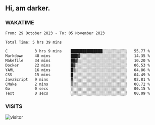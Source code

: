 ## Hi, am darker.

### WAKATIME

<!--START_SECTION:waka-->

```txt
From: 29 October 2023 - To: 05 November 2023

Total Time: 5 hrs 39 mins

C            3 hrs 9 mins    ██████████████░░░░░░░░░░░   55.77 %
Markdown     48 mins         ███▓░░░░░░░░░░░░░░░░░░░░░   14.35 %
Makefile     34 mins         ██▓░░░░░░░░░░░░░░░░░░░░░░   10.20 %
Docker       22 mins         █▓░░░░░░░░░░░░░░░░░░░░░░░   06.53 %
YAML         16 mins         █▒░░░░░░░░░░░░░░░░░░░░░░░   04.86 %
CSS          15 mins         █░░░░░░░░░░░░░░░░░░░░░░░░   04.49 %
JavaScript   9 mins          ▓░░░░░░░░░░░░░░░░░░░░░░░░   02.81 %
CMake        2 mins          ▒░░░░░░░░░░░░░░░░░░░░░░░░   00.72 %
Go           0 secs          ░░░░░░░░░░░░░░░░░░░░░░░░░   00.15 %
Text         0 secs          ░░░░░░░░░░░░░░░░░░░░░░░░░   00.09 %
```

<!--END_SECTION:waka-->

### VISITS
<!-- i should probably build this when i will have some time -->
![visitor](https://profile-counter.glitch.me/sanix-darker/count.svg)
